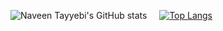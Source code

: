 ![Naveen Tayyebi's GitHub stats](https://github-readme-stats.vercel.app/api?username=NaveenTayyebi&show_icons=true&bg_color=105,000000,FFAA00,FFEC00&title_color=fff&text_color=fff&icon_color=fff&include_all_commits)&nbsp;&nbsp;&nbsp;&nbsp;
[![Top Langs](https://github-readme-stats.vercel.app/api/top-langs/?username=NaveenTayyebi&langs_count=8&bg_color=105,000000,000000,FFAA00&title_color=fff&text_color=fff)](https://github.com/NaveenTayyebi/github-readme-stats)
